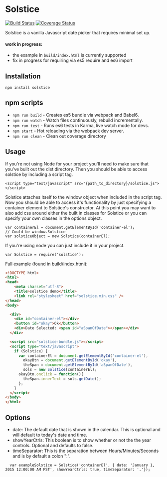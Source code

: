 # Solstice

[![Build Status](https://travis-ci.org/JasonVeselka/solstice.svg?branch=master)](https://travis-ci.org/JasonVeselka/solstice)
[![Coverage Status](https://coveralls.io/repos/JasonVeselka/solstice/badge.svg?branch=master&service=github)](https://coveralls.io/github/JasonVeselka/solstice?branch=master)

Solstice is a vanilla Javascript date picker that requires minimal set up.

#### work in progress:
- the example in `build/index.html` is currently supported
- fix in progress for requiring via es5 require and es6 import

## Installation

`npm install solstice`

## npm scripts
- ```npm run build``` - Creates es5 bundle via webpack and Babel6.
- ```npm run watch``` - Watch files continuously, rebuild incrementally.
- ```npm run test``` - Runs es6 tests in Karma, live watch mode for devs.
- ```npm start``` - Hot reloading via the webpack dev server.
- ```npm run clean``` - Clean out coverage directory

## Usage
If you're not using Node for your project you'll need to make sure that you've built out the dist directory. Then you should be able to access solstice by including a script tag.

```
<script type="text/javascript" src="{path_to_directory}/solstice.js"></script>
```

Solstice attaches itself to the window object when included in the script tag. Now you should be able to access it's functionality by just specifying a container element to Solstice's constructor. At this point you may want to also add css around either the built in classes for Solstice or you can specify your own classes in the options object.

```
var containerEl = document.getElementById('container-el');
// Could be window.Solstice
var solsticeObject = new Solstice(containerEl);
```

If you're using node you can just include it in your project.

```
var Solstice = require('solstice');
```

Full example (found in build/index.html):
```html
<!DOCTYPE html>
<html>
<head>
    <meta charset="utf-8">
    <title>solstice demo</title>
    <link rel="stylesheet" href="solstice.min.css" />
</head>
<body>

  <div>
    <div id="container-el"></div>
    <button id="okay">Ok</button>
    <div>Date Selected: <span id="aSpanOfDate"></span></div>
  </div>

  <script src="solstice-bundle.js"></script>
  <script type="text/javascript">
    if (Solstice) {
      var containerEl = document.getElementById('container-el'),
        okayBtn = document.getElementById('okay'),
        theSpan = document.getElementById('aSpanOfDate'),
        sols = new Solstice(containerEl);
      okayBtn.onclick = function(){
        theSpan.innerText = sols.getDate();
      };
    }
  </script>
</body>
</html>
```

## Options
  - date: The default date that is shown in the calendar. This is optional and will default to today's date and time.
  - showYearCtrls: This boolean is to show whether or not the the year controls. Optional and defaults to false.
  - timeSeparator: This is the separation between Hours/Minutes/Seconds and is by default a colon ":".

  ```
    var exampleSolstice = Solstice('containerEl', { date: 'January 1, 2015 12:00:00 AM PST', showYearCtrls: true, timeSeparator: '.'});
  ```
